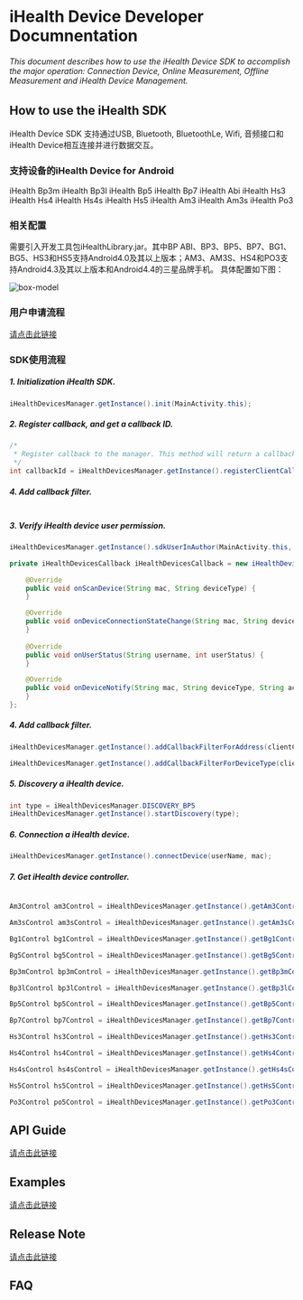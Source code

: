 # iHealth Device Developer Documnentation
###### This document describes how to use the iHealth Device SDK to accomplish the major operation: Connection Device, Online Measurement, Offline Measurement and iHealth Device Management.

## How to use the iHealth SDK

iHealth Device SDK 支持通过USB, Bluetooth, BluetoothLe, Wifi, 音频接口和iHealth Device相互连接并进行数据交互。

### 支持设备的iHealth Device for Android

iHealth Bp3m 
iHealth Bp3l
iHealth Bp5
iHealth Bp7
iHealth Abi
iHealth Hs3
iHealth Hs4
iHealth Hs4s
iHealth Hs5
iHealth Am3
iHealth Am3s
iHealth Po3

### 相关配置

需要引入开发工具包iHealthLibrary.jar。其中BP ABI、BP3、BP5、BP7、BG1、BG5、HS3和HS5支持Android4.0及其以上版本；AM3、AM3S、HS4和PO3支持Android4.3及其以上版本和Android4.4的三星品牌手机。
具体配置如下图：

![box-model](https://github.com/iHealthDeviceLabs/iHealthDeviceLabs-Android/blob/master/public/ihealth_device_doc.png?raw=true)

### 用户申请流程

[请点击此链接](https://github.com/iHealthDeviceLabs/iHealthDeviceLabs-Android/blob/master/doc/Developer_Registration_Application_Instruction.md)


### SDK使用流程

##### 1. Initialization iHealth SDK.

```java
iHealthDevicesManager.getInstance().init(MainActivity.this);
```

##### 2. Register callback, and get a callback ID.

```java
/*
 * Register callback to the manager. This method will return a callback Id.
 */
int callbackId = iHealthDevicesManager.getInstance().registerClientCallback(iHealthDevicesCallback);
```

##### 4. Add callback filter.

```java

```

##### 3. Verify iHealth device user permission.

```java
iHealthDevicesManager.getInstance().sdkUserInAuthor(MainActivity.this, userName, clientId, clientSecret, callbackId);
```

```java
private iHealthDevicesCallback iHealthDevicesCallback = new iHealthDevicesCallback() {

    @Override
    public void onScanDevice(String mac, String deviceType) {
    }

    @Override
    public void onDeviceConnectionStateChange(String mac, String deviceType, int status) {
    }
    
    @Override
    public void onUserStatus(String username, int userStatus) {    	
    }

	@Override
    public void onDeviceNotify(String mac, String deviceType, String action, String message) {
    }
};
```


##### 4. Add callback filter.

```java
iHealthDevicesManager.getInstance().addCallbackFilterForAddress(clientCallbackId, ...);
```

```java
iHealthDevicesManager.getInstance().addCallbackFilterForDeviceType(clientCallbackId, ...);
```


##### 5. Discovery a iHealth device.

```java
int type = iHealthDevicesManager.DISCOVERY_BP5
iHealthDevicesManager.getInstance().startDiscovery(type);
```

##### 6. Connection a iHealth device.

```java
iHealthDevicesManager.getInstance().connectDevice(userName, mac);
```

##### 7. Get iHealth device controller.

```java

Am3Control am3Control = iHealthDevicesManager.getInstance().getAm3Control(mac);

Am3sControl am3sControl = iHealthDevicesManager.getInstance().getAm3sControl(mac);

Bg1Control bg1Control = iHealthDevicesManager.getInstance().getBg1Control(mac);

Bg5Control bg5Control = iHealthDevicesManager.getInstance().getBg5Control(mac);

Bp3mControl bp3mControl = iHealthDevicesManager.getInstance().getBp3mControl(mac);

Bp3lControl bp3lControl = iHealthDevicesManager.getInstance().getBp3lControl(mac);

Bp5Control bp5Control = iHealthDevicesManager.getInstance().getBp5Control(mac);

Bp7Control bp7Control = iHealthDevicesManager.getInstance().getBp7Control(mac);

Hs3Control hs3Control = iHealthDevicesManager.getInstance().getHs3Control(mac);

Hs4Control hs4Control = iHealthDevicesManager.getInstance().getHs4Control(mac);

Hs4sControl hs4sControl = iHealthDevicesManager.getInstance().getHs4sControl(mac);

Hs5Control hs5Control = iHealthDevicesManager.getInstance().getHs5Control(mac);

Po3Control po5Control = iHealthDevicesManager.getInstance().getPo3Control(mac);

```

## API Guide

[请点击此链接](https://github.com/iHealthDeviceLabs/iHealthDeviceLabs-Android/tree/master/api-docs)

## Examples

[请点击此链接](https://github.com/iHealthDeviceLabs/iHealthDeviceLabs-Android/blob/master/doc/Developer_Registration_Application_Instruction.md)

## Release Note

[请点击此链接](https://github.com/iHealthDeviceLabs/iHealthDeviceLabs-Android/blob/master/doc/Developer_Registration_Application_Instruction.md)

## FAQ
